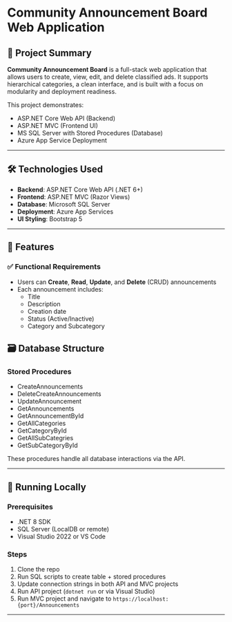 # Community Announcement Board Web Application

## 📌 Project Summary

**Community Announcement Board** is a full-stack web application that allows users to create, view, edit, and delete classified ads. It supports hierarchical categories, a clean interface, and is built with a focus on modularity and deployment readiness.

This project demonstrates:
- ASP.NET Core Web API (Backend)
- ASP.NET MVC (Frontend UI)
- MS SQL Server with Stored Procedures (Database)
- Azure App Service Deployment

---

## 🛠️ Technologies Used

- **Backend**: ASP.NET Core Web API (.NET 6+)
- **Frontend**: ASP.NET MVC (Razor Views)
- **Database**: Microsoft SQL Server
- **Deployment**: Azure App Services
- **UI Styling**: Bootstrap 5

---

## 🔧 Features

### ✅ Functional Requirements

- Users can **Create**, **Read**, **Update**, and **Delete** (CRUD) announcements
- Each announcement includes:
  - Title
  - Description
  - Creation date
  - Status (Active/Inactive)
  - Category and Subcategory

## 🗃️ Database Structure

### Stored Procedures

- CreateAnnouncements
- DeleteCreateAnnouncements
- UpdateAnnouncement
- GetAnnouncements
- GetAnnouncementById
- GetAllCategories
- GetCategoryById
- GetAllSubCategries
- GetSubCategoryById
  
These procedures handle all database interactions via the API.

---

## 🧪 Running Locally

### Prerequisites

- .NET 8 SDK
- SQL Server (LocalDB or remote)
- Visual Studio 2022 or VS Code

### Steps

1. Clone the repo
2. Run SQL scripts to create table + stored procedures
3. Update connection strings in both API and MVC projects
4. Run API project (`dotnet run` or via Visual Studio)
5. Run MVC project and navigate to `https://localhost:{port}/Announcements`

---


